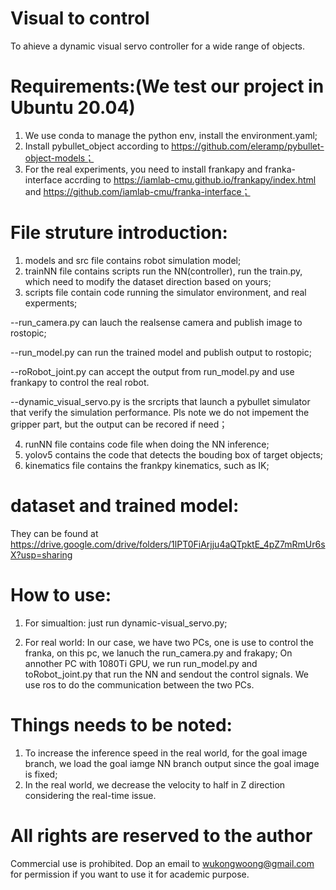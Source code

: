 # Visual to control
To ahieve a dynamic visual servo controller for a wide range of objects.

# Requirements:(We test our project in Ubuntu 20.04)
1. We use conda to manage the python env, install the environment.yaml;
2. Install pybullet_object according to https://github.com/eleramp/pybullet-object-models；
3. For the real experiments, you need to install frankapy and franka-interface accrding to https://iamlab-cmu.github.io/frankapy/index.html and https://github.com/iamlab-cmu/franka-interface；

# File struture introduction:
1. models and src file contains robot simulation model;
2. trainNN file contains scripts run the NN(controller), run the train.py, which need to modify the dataset direction based on yours;
3. scripts file contain code running the simulator environment, and real experments;

--run_camera.py can lauch the realsense camera and publish image to rostopic;

--run_model.py can run the trained model and publish output to rostopic;

--roRobot_joint.py can accept the output from run_model.py and use frankapy to control the real robot.

--dynamic_visual_servo.py is the srcripts that launch a pybullet simulator that verify the simulation performance. Pls note we do not impement the gripper part, but the output can be recored if need；

4. runNN file contains code file when doing the NN inference;
5. yolov5 contains the code that detects the bouding box of target objects;
6. kinematics file contains the frankpy kinematics, such as IK;

# dataset and trained model:
They can be found at https://drive.google.com/drive/folders/1lPT0FiArjju4aQTpktE_4pZ7mRmUr6sX?usp=sharing
# How to use:

1. For simualtion: just run dynamic-visual_servo.py;

2. For real world: In our case, we have two PCs, one is use to control the franka, on this pc, we lanuch the run_camera.py and frakapy;
On annother PC with 1080Ti GPU, we run run_model.py and toRobot_joint.py that run the NN and sendout the control signals. We use ros to do the communication between the two PCs.

# Things needs to be noted:
1. To increase the inference speed in the real world, for the goal image branch, we load the goal iamge NN branch output since the goal image is fixed;
2. In the real world, we decrease the velocity to half in Z direction considering the real-time issue. 

# All rights are reserved to the author 
Commercial use is prohibited. Dop an email to wukongwoong@gmail.com for permission if you want to use it for academic purpose.

